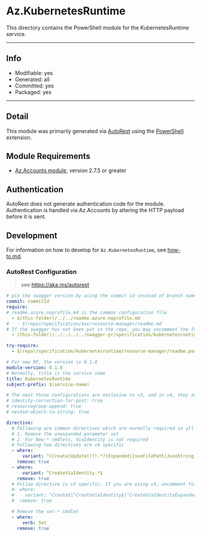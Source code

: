 <!-- region Generated -->
# Az.KubernetesRuntime
This directory contains the PowerShell module for the KubernetesRuntime service.

---
## Info
- Modifiable: yes
- Generated: all
- Committed: yes
- Packaged: yes

---
## Detail
This module was primarily generated via [AutoRest](https://github.com/Azure/autorest) using the [PowerShell](https://github.com/Azure/autorest.powershell) extension.

## Module Requirements
- [Az.Accounts module](https://www.powershellgallery.com/packages/Az.Accounts/), version 2.7.5 or greater

## Authentication
AutoRest does not generate authentication code for the module. Authentication is handled via Az.Accounts by altering the HTTP payload before it is sent.

## Development
For information on how to develop for `Az.KubernetesRuntime`, see [how-to.md](how-to.md).
<!-- endregion -->

### AutoRest Configuration
> see https://aka.ms/autorest

```yaml
# pin the swagger version by using the commit id instead of branch name
commit: commitId
require:
# readme.azure.noprofile.md is the common configuration file
  - $(this-folder)/../../readme.azure.noprofile.md
#   - $(repo)/specification/xxx/resource-manager/readme.md
# If the swagger has not been put in the repo, you may uncomment the following line and refer to it locally
  - (this-folder)/../../../../swagger-pr/specification/kubernetesruntime/resource-manager/readme.md

try-require: 
  - $(repo)/specification/kubernetesruntime/resource-manager/readme.powershell.md

# For new RP, the version is 0.1.0
module-version: 0.1.0
# Normally, title is the service name
title: KubernetesRuntime
subject-prefix: $(service-name)

# The next three configurations are exclusive to v3, and in v4, they are activated by default. If you are still using v3, please uncomment them.
# identity-correction-for-post: true
# resourcegroup-append: true
# nested-object-to-string: true

directive:
  # Following are common directives which are normally required in all the RPs
  # 1. Remove the unexpanded parameter set
  # 2. For New-* cmdlets, ViaIdentity is not required
  # Following two directives are v4 specific
  - where:
      variant: ^(Create|Update)(?!.*?(Expanded|JsonFilePath|JsonString))
    remove: true
  - where:
      variant: ^CreateViaIdentity.*$
    remove: true
  # Follow directive is v3 specific. If you are using v3, uncomment following directive and comments out two directives above
  #- where:
  #    variant: ^Create$|^CreateViaIdentity$|^CreateViaIdentityExpanded$|^Update$|^UpdateViaIdentity$
  #  remove: true

  # Remove the set-* cmdlet
  - where:
      verb: Set
    remove: true
```
